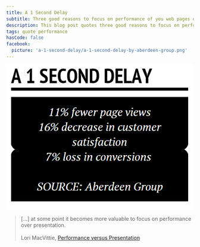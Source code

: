 ```yaml
---
title: A 1 Second Delay
subtitle: Three good reasons to focus on performance of you web pages over their presentation
description: This blog post quotes three good reasons to focus on performance of you web pages over their presentation.
tags: quote performance
hasCode: false
facebook:
  picture: 'a-1-second-delay/a-1-second-delay-by-aberdeen-group.png'
---
```

<a href="https://devcentral.f5.com/blogs/us/performance-versus-presentation"><img src="/resources/a-1-second-delay/a-1-second-delay-by-aberdeen-group.png" alt="A 1 Second Delay"></a>

> [...] at some point it becomes more valuable to focus on performance over presentation.
<br/><br/>
>Lori MacVittie, [Performance versus Presentation](https://devcentral.f5.com/blogs/us/performance-versus-presentation)